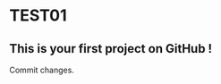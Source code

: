 # TEST01
This is your first project on GitHub !
--------------------------------------------
Commit changes.
